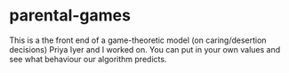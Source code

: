 # parental-games

This is a the front end of a game-theoretic model (on caring/desertion decisions) Priya Iyer and I worked on. You can put in your own values and see what behaviour our algorithm predicts.
